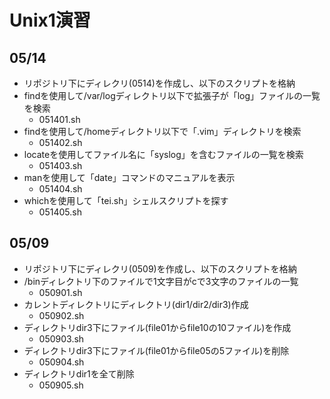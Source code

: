 # Unix1演習

## 05/14

- リポジトリ下にディレクリ(0514)を作成し、以下のスクリプトを格納
- findを使用して/var/logディレクトリ以下で拡張子が「log」ファイルの一覧を検索
    - 051401.sh
- findを使用して/homeディレクトリ以下で「.vim」ディレクトリを検索
    - 051402.sh
- locateを使用してファイル名に「syslog」を含むファイルの一覧を検索
    - 051403.sh
- manを使用して「date」コマンドのマニュアルを表示
    - 051404.sh
- whichを使用して「tei.sh」シェルスクリプトを探す
    - 051405.sh

## 05/09

- リポジトリ下にディレクリ(0509)を作成し、以下のスクリプトを格納
- /binディレクトリ下のファイルで1文字目がcで3文字のファイルの一覧
    - 050901.sh
- カレントディレクトリにディレクトリ(dir1/dir2/dir3)作成
    - 050902.sh
- ディレクトリdir3下にファイル(file01からfile10の10ファイル)を作成
    - 050903.sh
- ディレクトリdir3下にファイル(file01からfile05の5ファイル)を削除
    - 050904.sh
- ディレクトリdir1を全て削除
    - 050905.sh